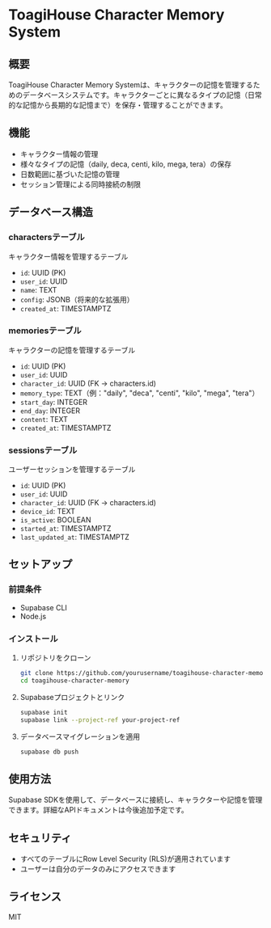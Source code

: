 # ToagiHouse Character Memory System

## 概要
ToagiHouse Character Memory Systemは、キャラクターの記憶を管理するためのデータベースシステムです。キャラクターごとに異なるタイプの記憶（日常的な記憶から長期的な記憶まで）を保存・管理することができます。

## 機能
- キャラクター情報の管理
- 様々なタイプの記憶（daily, deca, centi, kilo, mega, tera）の保存
- 日数範囲に基づいた記憶の管理
- セッション管理による同時接続の制限

## データベース構造

### charactersテーブル
キャラクター情報を管理するテーブル
- `id`: UUID (PK)
- `user_id`: UUID
- `name`: TEXT
- `config`: JSONB（将来的な拡張用）
- `created_at`: TIMESTAMPTZ

### memoriesテーブル
キャラクターの記憶を管理するテーブル
- `id`: UUID (PK)
- `user_id`: UUID
- `character_id`: UUID (FK → characters.id)
- `memory_type`: TEXT（例："daily", "deca", "centi", "kilo", "mega", "tera"）
- `start_day`: INTEGER
- `end_day`: INTEGER
- `content`: TEXT
- `created_at`: TIMESTAMPTZ

### sessionsテーブル
ユーザーセッションを管理するテーブル
- `id`: UUID (PK)
- `user_id`: UUID
- `character_id`: UUID (FK → characters.id)
- `device_id`: TEXT
- `is_active`: BOOLEAN
- `started_at`: TIMESTAMPTZ
- `last_updated_at`: TIMESTAMPTZ

## セットアップ

### 前提条件
- Supabase CLI
- Node.js

### インストール
1. リポジトリをクローン
   ```bash
   git clone https://github.com/yourusername/toagihouse-character-memory.git
   cd toagihouse-character-memory
   ```

2. Supabaseプロジェクトとリンク
   ```bash
   supabase init
   supabase link --project-ref your-project-ref
   ```

3. データベースマイグレーションを適用
   ```bash
   supabase db push
   ```

## 使用方法
Supabase SDKを使用して、データベースに接続し、キャラクターや記憶を管理できます。詳細なAPIドキュメントは今後追加予定です。

## セキュリティ
- すべてのテーブルにRow Level Security (RLS)が適用されています
- ユーザーは自分のデータのみにアクセスできます

## ライセンス
MIT
